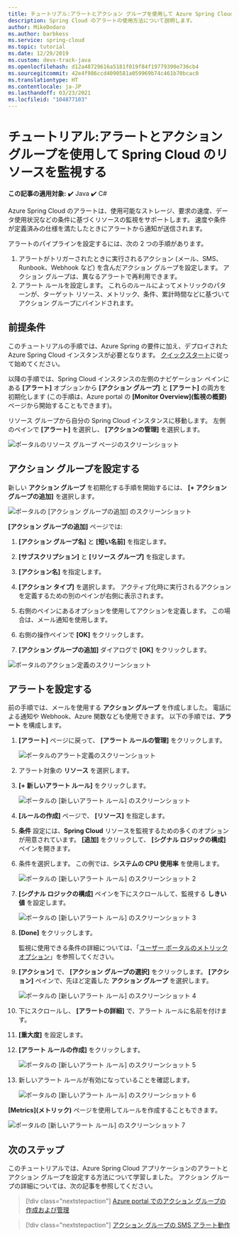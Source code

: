 ```yaml
---
title: チュートリアル:アラートとアクション グループを使用して Azure Spring Cloud のリソースを監視する | Microsoft Docs
description: Spring Cloud のアラートの使用方法について説明します。
author: MikeDodaro
ms.author: barbkess
ms.service: spring-cloud
ms.topic: tutorial
ms.date: 12/29/2019
ms.custom: devx-track-java
ms.openlocfilehash: d12a48729616a5181f019f84f19779390e736cb4
ms.sourcegitcommit: 42e4f986ccd4090581a059969b74c461b70bcac0
ms.translationtype: HT
ms.contentlocale: ja-JP
ms.lasthandoff: 03/23/2021
ms.locfileid: "104877103"
---
```

# <a name="tutorial-monitor-spring-cloud-resources-using-alerts-and-action-groups"></a>チュートリアル:アラートとアクション グループを使用して Spring Cloud のリソースを監視する

**この記事の適用対象:** ✔️ Java ✔️ C#

Azure Spring Cloud のアラートは、使用可能なストレージ、要求の速度、データ使用状況などの条件に基づくリソースの監視をサポートします。 速度や条件が定義済みの仕様を満たしたときにアラートから通知が送信されます。

アラートのパイプラインを設定するには、次の 2 つの手順があります。 
1. アラートがトリガーされたときに実行されるアクション (メール、SMS、Runbook、Webhook など) を含んだアクション グループを設定します。 アクション グループは、異なるアラートで再利用できます。
2. アラート ルールを設定します。 これらのルールによってメトリックのパターンが、ターゲット リソース、メトリック、条件、累計時間などに基づいてアクション グループにバインドされます。

## <a name="prerequisites"></a>前提条件

このチュートリアルの手順では、Azure Spring の要件に加え、デプロイされた Azure Spring Cloud インスタンスが必要となります。  [クイックスタート](spring-cloud-quickstart.md)に従って始めてください。

以降の手順では、Spring Cloud インスタンスの左側のナビゲーション ペインにある **[アラート]** オプションから **[アクション グループ]** と **[アラート]** の両方を初期化します (この手順は、Azure portal の **[Monitor Overview]\(監視の概要\)** ページから開始することもできます)。 

リソース グループから自分の Spring Cloud インスタンスに移動します。 左側のペインで **[アラート]** を選択し、 **[アクションの管理]** を選択します。

![ポータルのリソース グループ ページのスクリーンショット](media/alerts-action-groups/action-1-a.png)

## <a name="set-up-action-group"></a>アクション グループを設定する

新しい **アクション グループ** を初期化する手順を開始するには、 **[+ アクション グループの追加]** を選択します。

![ポータルの [アクション グループの追加] のスクリーンショット](media/alerts-action-groups/action-1.png)

**[アクション グループの追加]** ページでは:

 1. **[アクション グループ名]** と **[短い名前]** を指定します。

 1. **[サブスクリプション]** と **[リソース グループ]** を指定します。

 1. **[アクション名]** を指定します。

 1. **[アクション タイプ]** を選択します。  アクティブ化時に実行されるアクションを定義するための別のペインが右側に表示されます。

 1. 右側のペインにあるオプションを使用してアクションを定義します。  この場合は、メール通知を使用します。

 1. 右側の操作ペインで **[OK]** をクリックします。

 1. **[アクション グループの追加]** ダイアログで **[OK]** をクリックします。 

  ![ポータルのアクション定義のスクリーンショット](media/alerts-action-groups/action-2.png)

## <a name="set-up-alert"></a>アラートを設定する 

前の手順では、メールを使用する **アクション グループ** を作成しました。 電話による通知や Webhook、Azure 関数なども使用できます。 以下の手順では、**アラート** を構成します。

1. **[アラート]** ページに戻って、 **[アラート ルールの管理]** をクリックします。

   ![ポータルのアラート定義のスクリーンショット](media/alerts-action-groups/alerts-2.png)

1. アラート対象の **リソース** を選択します。

1. **[+ 新しいアラート ルール]** をクリックします。

   ![ポータルの [新しいアラート ルール] のスクリーンショット](media/alerts-action-groups/alerts-3.png)

1. **[ルールの作成]** ページで、 **[リソース]** を指定します。

1. **条件** 設定には、**Spring Cloud** リソースを監視するための多くのオプションが用意されています。  **[追加]** をクリックして、 **[シグナル ロジックの構成]** ペインを開きます。

1. 条件を選択します。 この例では、**システムの CPU 使用率** を使用します。

   ![ポータルの [新しいアラート ルール] のスクリーンショット 2](media/alerts-action-groups/alerts-3-1.png)

1. **[シグナル ロジックの構成]** ペインを下にスクロールして、監視する **しきい値** を設定します。

   ![ポータルの [新しいアラート ルール] のスクリーンショット 3](media/alerts-action-groups/alerts-3-2.png)

1. **[Done]** をクリックします。

   監視に使用できる条件の詳細については、「[ユーザー ポータルのメトリック オプション](spring-cloud-concept-metrics.md#user-metrics-options)」を参照してください。

1. **[アクション]** で、 **[アクション グループの選択]** をクリックします。 **[アクション]** ペインで、先ほど定義した **アクション グループ** を選択します。

   ![ポータルの [新しいアラート ルール] のスクリーンショット 4](media/alerts-action-groups/alerts-3-3.png) 

1. 下にスクロールし、 **[アラートの詳細]** で、アラート ルールに名前を付けます。

1. **[重大度]** を設定します。

1. **[アラート ルールの作成]** をクリックします。

   ![ポータルの [新しいアラート ルール] のスクリーンショット 5](media/alerts-action-groups/alerts-3-4.png)

1. 新しいアラート ルールが有効になっていることを確認します。

   ![ポータルの [新しいアラート ルール] のスクリーンショット 6](media/alerts-action-groups/alerts-4.png)

**[Metrics]\(メトリック\)** ページを使用してルールを作成することもできます。

![ポータルの [新しいアラート ルール] のスクリーンショット 7](media/alerts-action-groups/alerts-5.png)

## <a name="next-steps"></a>次のステップ

このチュートリアルでは、Azure Spring Cloud アプリケーションのアラートとアクション グループを設定する方法について学習しました。 アクション グループの詳細については、次の記事を参照してください。

> [!div class="nextstepaction"]
> [Azure portal でのアクション グループの作成および管理](../azure-monitor/alerts/action-groups.md)

> [!div class="nextstepaction"]
> [アクション グループの SMS アラート動作](../azure-monitor/alerts/alerts-sms-behavior.md)